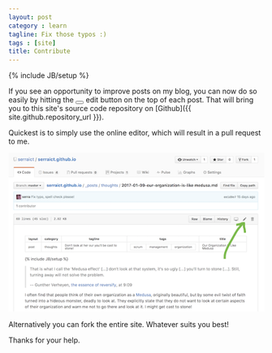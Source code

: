 ```yaml
---
layout: post
category : learn
tagline: Fix those typos :)
tags : [site]
title: Contribute
---
```


{% include JB/setup %}

If you see an opportunity to improve posts on my blog,
you can now do so easily by hitting the 
<button class="btn btn-default">
       <i class="fa fa-pencil"> </i>
</button>
edit button on the top of each post.
That will bring you to this site's source code repository on 
[Github]({{ site.github.repository_url }}).

Quickest is to simply use the online editor, which will result in a pull request to me.

![Github's online editor](/assets/img/blog/github_editor.png)

Alternatively you can fork the entire site. Whatever suits you best!

Thanks for your help.
